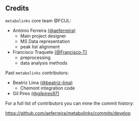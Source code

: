 Credits
-------

`metabolinks` core team @FCUL:

- António Ferreira [(@aeferreira)](https://github.com/aeferreira)
  - Main project designer
  - MS Data representation
  - peak list alignment
- Francisco Traquete [(@Francisco-T)](https://github.com/Francisco-T)
  - preprocessing
  - data analysis methods

Past `metabolinks` contributors:

- Beatriz Lima [(@beatriz-lima)](https://github.com/beatriz-lima)
  - Chemont integration code
- Gil Pires [(@gilpires97)](https://github.com/gilpires97)


For a full list of contributors you can mine the commit history:

https://github.com/aeferreira/metabolinks/commits/develop
